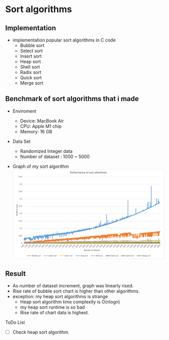 # Sort algorithms 

## Implementation 

* implementation popular sort algorithms in C code
  * Bubble sort
  * Select sort
  * Insert sort
  * Heap sort
  * Shell sort
  * Radix sort
  * Quick sort
  * Merge sort

## Benchmark of sort algorithms that i made

* Enviroment
  * Device: MacBook Air
  * CPU: Apple M1 chip
  * Memory: 16 GB

* Data Set
  * Randomized Integer data
  * Number of dataset : 1000 ~ 5000

* Graph of my sort algorithm
![Performance_of_sort](./sort_algorithms_performance.png)

## Result

* As number of dataset increment, graph was linearly rised.
* Rise rate of bubble sort chart is higher than other algorithms.
* exception: my heap sort algorithms is strange
  * Heap sort algorithm time complexity is O(nlogn)
  * my heap sort runtime is so bad
  * Rise rate of chart data is highest.
  
ToDo List

- [ ] Check heap sort algorithm.